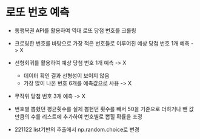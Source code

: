 # 로또 번호 예측
- 동행복권 API를 활용하여 역대 로또 당첨 번호를 크롤링
- 크로링한 번호를 바탕으로 가장 적은 번호들로 이루어진 예상 당첨 번호 1개 예측 -> X
- 선형회귀를 활용하여 예상 당첨 번호 1개 예측 -> X
  - 데이터 확인 결과 선형성이 보이지 않음
  - 가장 많이 나온 번호 6개를 예측값으로 사용 -> X
- 무작위 당첨 번호 3개 예측 -> X
- 번호별 뽑혔던 평균횟수를 실제 뽑현던 횟수를 빼서 50을 기준으로 더하거나 뺀 값 만큼의 수를 리스트에 추가하여 번호별로 뽑힐 확률을 조정

- 221122 list기반의 추출에서 np.random.choice로 변경
